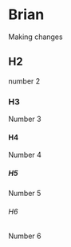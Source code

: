 # Brian
Making changes
## H2
number 2

### H3
Number 3

#### H4
Number 4

##### H5
Number 5

###### H6
Number 6

